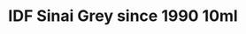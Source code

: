 ---
layout: product
title: "IDF Sinai Grey since 1990  10ml"
price: "330" 
desc: "Acrylic Laquer 10mL"
img_path: "/assets/img/RC094.webp"
brand: "AK "
available: false
special_offer: false
new: false
soon: false
cat: "020000"
subcat: "020200"
subsubcat: "020201"
sifra: "RC094"
popular: false
---
